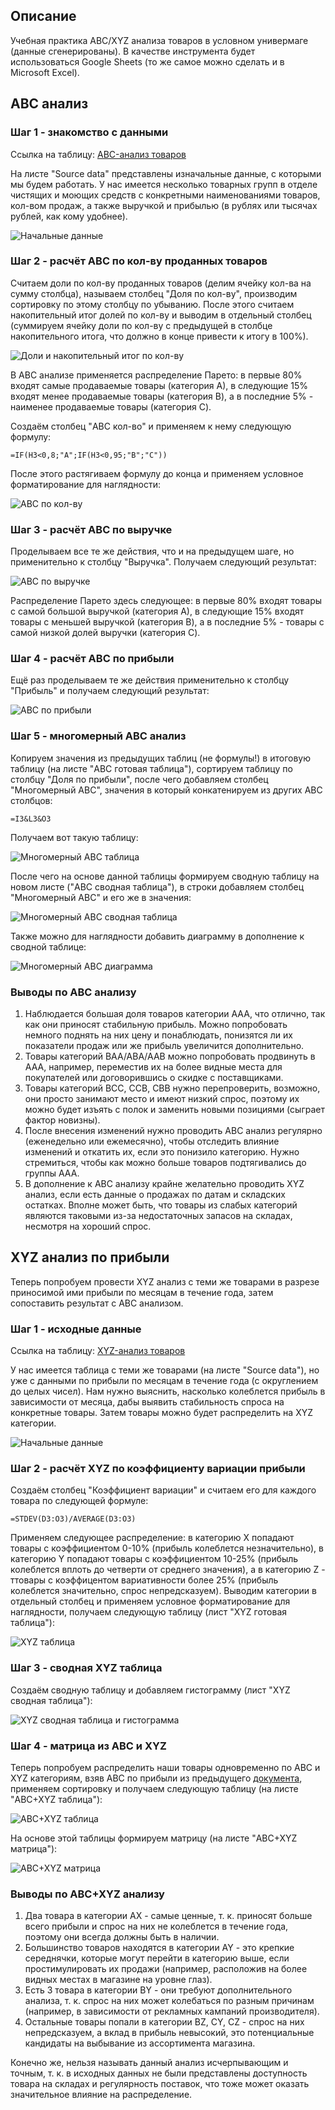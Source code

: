 ## Описание
Учебная практика ABC/XYZ анализа товаров в условном универмаге (данные сгенерированы). В качестве инструмента будет использоваться Google Sheets (то же самое можно сделать и в Microsoft Excel).

## ABC анализ

### Шаг 1 - знакомство с данными
Ссылка на таблицу: [ABC-анализ товаров](https://docs.google.com/spreadsheets/d/1DnzNj7_R0t7i9WGvGnz2XpRccWvZky0n7IT8cUlJxS0/edit?usp=sharing)

На листе "Source data" представлены изначальные данные, с которыми мы будем работать. У нас имеется несколько товарных групп в отделе чистящих и моющих средств с конкретными наименованиями товаров, кол-вом продаж, а также выручкой и прибылью (в рублях или тысячах рублей, как кому удобнее).

![Начальные данные](./img/1_ABC_product_groups_source_data.png)

### Шаг 2 - расчёт ABC по кол-ву проданных товаров
Считаем доли по кол-ву проданных товаров (делим ячейку кол-ва на сумму столбца), называем столбец "Доля по кол-ву", производим сортировку по этому столбцу по убыванию. После этого считаем накопительный итог долей по кол-ву и выводим в отдельный столбец (суммируем ячейку доли по кол-ву с предыдущей в столбце накопительного итога, что должно в конце привести к итогу в 100%).

![Доли и накопительный итог по кол-ву](./img/2_ABC_product_groups_quant_share.png)

В ABC анализе применяется распределение Парето: в первые 80% входят самые продаваемые товары (категория А), в следующие 15% входят менее продаваемые товары (категория B), а в последние 5% - наименее продаваемые товары (категория C).

Создаём столбец "ABC кол-во" и применяем к нему следующую формулу:

``` 
=IF(H3<0,8;"A";IF(H3<0,95;"B";"C"))
```

После этого растягиваем формулу до конца и применяем условное форматирование для наглядности:

![ABC по кол-ву](./img/3_ABC_product_groups_quant_abc.png)

### Шаг 3 - расчёт ABC по выручке
Проделываем все те же действия, что и на предыдущем шаге, но применительно к столбцу "Выручка". Получаем следующий результат:

![ABC по выручке](./img/4_ABC_product_groups_revenue_abc.png)

Распределение Парето здесь следующее: в первые 80% входят товары с самой большой выручкой (категория А), в следующие 15% входят товары с меньшей выручкой (категория B), а в последние 5% - товары с самой низкой долей выручки (категория C).

### Шаг 4 - расчёт ABC по прибыли
Ещё раз проделываем те же действия применительно к столбцу "Прибыль" и получаем следующий результат:

![ABC по прибыли](./img/5_ABC_product_groups_profit_abc.png)

### Шаг 5 - многомерный ABC анализ
Копируем значения из предыдущих таблиц (не формулы!) в итоговую таблицу (на листе "ABC готовая таблица"), сортируем таблицу по столбцу "Доля по прибыли", после чего добавляем столбец "Многомерный ABC", значения в который конкатенируем из других ABC столбцов:

``` 
=I3&L3&O3
```

Получаем вот такую таблицу:

![Многомерный ABC таблица](./img/6_ABC_product_groups_multi_dimensional_abc.png)

После чего на основе данной таблицы формируем сводную таблицу на новом листе ("ABC сводная таблица"), в строки добавляем столбец "Многомерный ABC" и его же в значения:

![Многомерный ABC сводная таблица](./img/7_ABC_product_groups_multi_dimensional_abc_pivot_table.png)

Также можно для наглядности добавить диаграмму в дополнение к сводной таблице:

![Многомерный ABC диаграмма](./img/8_ABC_product_groups_multi_dimensional_abc_diagram.png)

### Выводы по ABC анализу
1. Наблюдается большая доля товаров категории ААА, что отлично, так как они приносят стабильную прибыль. Можно попробовать немного поднять на них цену и понаблюдать, понизятся ли их показатели продаж или же прибыль увеличится дополнительно.
2. Товары категорий BAA/ABA/AAB можно попробовать продвинуть в AAA, например, переместив их на более видные места для покупателей или договорившись о скидке с поставщиками.
3. Товары категорий BCC, CCB, CBB нужно перепроверить, возможно, они просто занимают место и имеют низкий спрос, поэтому их можно будет изъять с полок и заменить новыми позициями (сыграет фактор новизны).
4. После внесения изменений нужно проводить ABC анализ регулярно (еженедельно или ежемесячно), чтобы отследить влияние изменений и откатить их, если это понизило категорию. Нужно стремиться, чтобы как можно больше товаров подтягивались до группы ААА.
5. В дополнение к ABC анализу крайне желательно проводить XYZ анализ, если есть данные о продажах по датам и складских остатках. Вполне может быть, что товары из слабых категорий являются таковыми из-за недостаточных запасов на складах, несмотря на хороший спрос.

## XYZ анализ по прибыли

Теперь попробуем провести XYZ анализ с теми же товарами в разрезе приносимой ими прибыли по месяцам в течение года, затем сопоставить результат с ABC анализом.

### Шаг 1 - исходные данные
Ссылка на таблицу: [XYZ-анализ товаров](https://docs.google.com/spreadsheets/d/111NM2aarqhha3ggo3wnhRbUzq94ObRHhqRwFhluetfc/edit?usp=sharing)

У нас имеется таблица с теми же товарами (на листе "Source data"), но уже с данными по прибыли по месяцам в течение года (с округлением до целых чисел). Нам нужно выяснить, насколько колеблется прибыль в зависимости от месяца, дабы выявить стабильность спроса на конкретные товары. Затем товары можно будет распределить на XYZ категории.

![Начальные данные](./img/9_XYZ_product_groups_source_data.png)

### Шаг 2 - расчёт XYZ по коэффициенту вариации прибыли
Создаём столбец "Коэффициент вариации" и считаем его для каждого товара по следующей формуле:

``` 
=STDEV(D3:O3)/AVERAGE(D3:O3)
```

Применяем следующее распределение: в категорию X попадают товары с коэффициентом 0-10% (прибыль колеблется незначительно), в категорию Y попадают товары с коэффициентом 10-25% (прибыль колеблется вплоть до четверти от среднего значения), а в категорию Z - ттовары с коэффицентом вариативности более 25% (прибыль колеблется значительно, спрос непредсказуем). Выводим категории в отдельный столбец и применяем условное форматирование для наглядности, получаем следующую таблицу (лист "XYZ готовая таблица"):

![XYZ таблица](./img/10_XYZ_product_groups_xyz_categories.png)

### Шаг 3 - сводная XYZ таблица
Создаём сводную таблицу и добавляем гистограмму (лист "XYZ сводная таблица"):

![XYZ сводная таблица и гистограмма](./img/11_XYZ_product_groups_xyz_pivot_table.png)

### Шаг 4 - матрица из ABC и XYZ
Теперь попробуем распределить наши товары одновременно по ABC и ХYZ категориям, взяв ABC по прибыли из предыдущего [документа](https://docs.google.com/spreadsheets/d/1DnzNj7_R0t7i9WGvGnz2XpRccWvZky0n7IT8cUlJxS0/edit?usp=sharing), применяем сортировку и получаем следующую таблицу (на листе "ABC+XYZ таблица"):

![ABC+XYZ таблица](./img/12_ABC_XYZ_product_groups_combined_table.png)

На основе этой таблицы формируем матрицу (на листе "ABC+XYZ матрица"):

![ABC+XYZ матрица](./img/13_ABC_XYZ_product_groups_matrix.png)

### Выводы по ABC+XYZ анализу
1. Два товара в категории AX - самые ценные, т. к. приносят больше всего прибыли и спрос на них не колеблется в течение года, поэтому они всегда должны быть в наличии.
2. Большинство товаров находятся в категории AY - это крепкие середнячки, которые могут перейти в категорию выше, если простимулировать их продажи (например, расположив на более видных местах в магазине на уровне глаз).
3. Есть 3 товара в категории BY - они требуют дополнительного анализа, т. к. спрос на них может колебаться по разным причинам (например, в зависимости от рекламных кампаний производителя).
4. Остальные товары попали в категории BZ, CY, CZ - спрос на них непредсказуем, а вклад в прибыль невысокий, это потенциальные кандидаты на выбывание из ассортимента магазина.

Конечно же, нельзя называть данный анализ исчерпывающим и точным, т. к. в исходных данных не были представлены доступность товара на складах и регулярность поставок, что тоже может оказать значительное влияние на распределение.